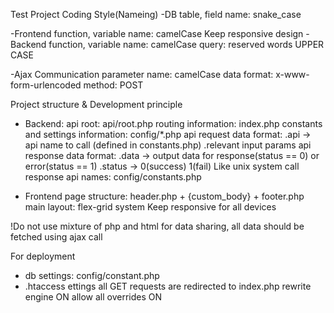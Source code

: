Test Project
Coding Style(Nameing)
-DB
    table, field name: snake_case

-Frontend
    function, variable name: camelCase
    Keep responsive design 
-Backend
    function, variable name: camelCase
    query: reserved words UPPER CASE

-Ajax Communication
    parameter name: camelCase
    data format: x-www-form-urlencoded
    method: POST

Project structure & Development principle
- Backend: 
    api root: api/root.php
    routing information: index.php
    constants and settings information: config/*.php
    api request data format: 
        .api -> api name to call (defined in constants.php)
        .relevant input params
    api response data format:
        .data -> output data for response(status == 0) or error(status == 1)
        .status -> 0(success) 1(fail)  Like unix system call response
    api names: config/constants.php

- Frontend
    page structure: header.php + {custom_body} + footer.php
    main layout: flex-grid system
    Keep responsive for all devices

!Do not use mixture of php and html for data sharing, all data should be  fetched using ajax call

For deployment
- db settings: config/constant.php
- .htaccess ettings
    all GET requests are redirected to index.php
    rewrite engine ON
    allow all overrides ON
